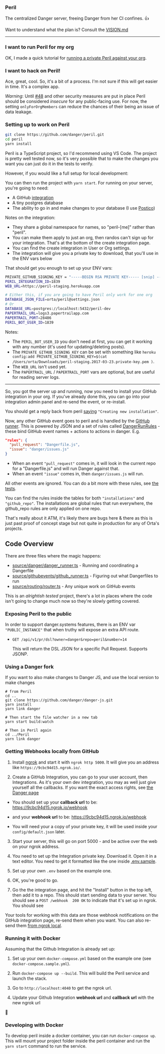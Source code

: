 ### Peril

The centralized Danger server, freeing Danger from her CI confines. 👍

Want to understand what the plan is? Consult the [VISION.md](/VISION.md) 

---

### I want to run Peril for my org

OK, I made a quick tutorial for [running a private Peril against your org](./docs/setup_for_org.md).

### I want to hack on Peril!

Ace, great, cool. So, it's a bit of a process. I'm not sure if this will get easier in time. It's a complex app.

*Warning*: Until [#48][48] and other security measures are put in place Peril should be considered *insecure* for any public-facing use. For now, the setting `onlyForOrgMembers` can reduce the chances of their being an issue of data leakage.

### Setting up to work on Peril

```sh
git clone https://github.com/danger/peril.git
cd peril
yarn install
```

Peril is a TypeScript project, so I'd recommend using VS Code. The project is pretty well tested now, so it's very possible that to make the changes you want you can just do it in the tests to verify.

However, if you would like a full setup for local development:

You can then run the project with `yarn start`. For running on your server, you're going to need: 

* A GitHub [integration][] 
* A tiny postgres database
* The ability to go in and make changes to your database (I use [Postico][])

Notes on the integration:

* They share a global namespace for names, so "peril-[me]" rather than "peril".
* You can make them apply to just an org, then randos can't sign up for your integration. That's at the bottom of the create integration page.
* You can find the create integration in User or Org settings.
* The integration will give you a private key to download, that you'll use in the ENV vars below

That should get you enough to set up your ENV vars:

```sh
PRIVATE_GITHUB_SIGNING_KEY = "-----BEGIN RSA PRIVATE KEY----- [snip] -----END RSA PRIVATE KEY-----"
PERIL_INTEGRATION_ID=1839
WEB_URL=https://peril-staging.herokuapp.com

# Either this, if you are going to have Peril only work for one org
DATABASE_JSON_FILE=orta/peril@settings.json
# Or
DATABASE_URL=postgres://localhost:5432/peril-dev
PAPERTRAIL_URL=logs3.papertrailapp.com
PAPERTRAIL_PORT=28486
PERIL_BOT_USER_ID=1839
```

Notes:

- The `PERIL_BOT_USER_ID` you don't need at first, you can get it working with any number (it's used for updating/deleting posts).
- The `PRIVATE_GITHUB_SIGNING_KEY` can be set with something like `heroku config:add PRIVATE_GITHUB_SIGNING_KEY=$(cat /Users/orta/Downloads/peril-staging.2017-03-23.private-key.pem )`.
- The `WEB_URL` isn't used yet.
- The `PAPERTRAIL_URL` / `PAPERTRAIL_PORT` vars are optional, but are useful for reading server logs.

---

So, you got the server up and running, now you need to install your GitHub integration in your org. If you've already done this, you can go into your integration admin panel and re-send the event, or re-install.

You should get a reply back from peril [saying](source/github/events/create_installation.ts#L8) `"Creating new installation"`.

Now, any other GitHub event goes to peril and is handled by the [GitHub runner](source/github/events/github_runner.ts). This is powered by JSON and a set of rules called [DangerRunRules](master/source/danger/danger_run.ts) - these bind GitHub event names + actions to actions in danger. E.g.

```json
"rules": {
  "pull_request": "Dangerfile.js",
  "issue": "danger/issues.js"
}
```

* When an event `"pull_request"` comes in, it will look in the current repo for a "Dangerfile.js" and will run Danger against that.  
* When an event `"issue"` comes in, then `danger/issues.js` will run.

All other events are ignored. You can do a bit more with these rules, see [the tests](/source/danger/_tests/_danger_run.test.ts).

You can find the rules inside the tables for both `"installations"` and `"github_repo"`. The installations are global rules that run everywhere, the github_repo rules are only applied on one repo.

That's really about it ATM, it's likely there are bugs here & there as this is just past proof of concept stage but not quite in production for any of Orta's projects.

## Code Overview

There are three files where the magic happens:

- [source/danger/danger_runner.ts](source/danger/danger_runner.ts) - Running and coordinating a Dangerfile
- [source/githubevents/github_runner.ts](source/github/events/github_runner.ts) - Figuring out what Dangerfiles to run
- [source/routing/router.ts](source/routing/router.ts) - Any unique work on GitHub events

This is an _alrightish tested_ project, there's a lot in places where the code isn't going to change much now so they're slowly getting covered.

### Exposing Peril to the public

In order to support danger.systems features, there is an ENV var `"PUBLIC_INSTANCE"` that when truthy will expose an extra API route.

- `GET /api/v1/pr/dsl?owner=danger&repo=peril&number=14`

  This will return the DSL JSON for a specific Pull Request. Supports JSONP.


### Using a Danger fork
If you want to also make changes to Danger JS, and use the local version to make changes

```
# from Peril
cd ..
git clone https://github.com/danger/danger-js.git
yarn install
yarn link danger

# Then start the file watcher in a new tab
yarn start build:watch

# Then in Peril again
cd ../Peril
yarn link danger
```

### Getting Webhooks locally from GitHub

1. Install [ngrok](https://ngrok.com/) and start it with `ngrok http 5000`. It will give you an address like `https://9cbc94d15.ngrok.io/`.

2. Create a GitHub Integration, you can go to your user account, then Integrations. As it's your own dev integration, you may as well just give yourself all the callbacks. If you want the exact access rights, see [the Danger page](https://github.com/integration/danger)

  * You should set up your **callback url** to be: https://9cbc94d15.ngrok.io/webhook

  * and your **webhook url** to be: https://9cbc94d15.ngrok.io/webhook

  * You will need your a copy of your private key, it will be used inside your `config/default.json` later.

3. Start your server, this will go on port 5000 - and be active over the web on your ngrok address.

4. You need to set up the Integration private key. Download it. Open it in a text editor. You need to get it formatted like the one inside [.env.sample](.env.sample).

5. Set up your own `.env` based on the example one.

6. OK, you're good to go.

7. Go the the integration page, and hit the "Install" button in the top left, then add it to a repo. This should start sending data to your server. You should see a `POST /webhook  200 OK` to indicate that it's set up in ngrok. You should see 

Your tools for working with this data are those webhook notifications on the GitHub integration page, re-send them when you want. You can also re-send them [from ngrok local](http://localhost:4040/inspect/http).


### Running it with Docker

Assuming that the Github Integration is already set up:

1. Set up your own `docker-compose.yml` based on the example one (see `docker-compose.sample.yml`).

2. Run `docker-compose up --build`. This will build the Peril service and launch the stack.

3. Go to `http://localhost:4040` to get the ngrok url.

4. Update your Github Integration **webhook url** and **callback url** with the new ngrok url

:whale:

### Developing with Docker

To develop peril inside a docker container, you can run `docker-compose up`. This will mount your project folder inside the peril container and run the `yarn start` command to run the service.

[postico]: https://eggerapps.at/postico/
[integration]: https://developer.github.com/early-access/integrations/
[48]: https://github.com/danger/peril/issues/48
